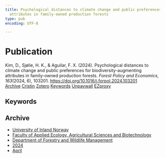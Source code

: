 ```yaml
---
title: Psychological distances to climate change and public preferences for biodiversity-augmenting
  attributes in family-owned production forests
type: pub
encoding: UTF-8

---
```

<h1>Publication</h1>
<article id="csl-bib-container-JTH9CGAZ" class="csl-bib-container">
  <div class="csl-bib-body"> <div class="csl-entry">Kim, D., Sjølie, H. K., &#38; Aguilar, F. X. (2024). Psychological distances to climate change and public preferences for biodiversity-augmenting attributes in family-owned production forests. <i>Forest Policy and Economics</i>, <i>163</i>(2024, 6), 103201. <a href="https://doi.org/10.1016/j.forpol.2024.103201">https://doi.org/10.1016/j.forpol.2024.103201</a></div> </div>
  <div class="csl-bib-buttons">
    <a href="#taxonomy-article-JTH9CGAZ" alt="archive" class="csl-bib-button">Archive</a>
    <a href="https://app.cristin.no/results/show.jsf?id=2260101" alt="Cristin" class="csl-bib-button">Cristin</a>
    <a href="http://zotero.org/groups/5881554/items/JTH9CGAZ" alt="Zotero" class="csl-bib-button">Zotero</a>
    <a href="#keywords-article-JTH9CGAZ" alt="keywords" class="csl-bib-button">Keywords</a>
    <a href="https://doi.org/10.1016/j.forpol.2024.103201" alt="Unpaywall" class="csl-bib-button">Unpaywall</a>
    <a href="https://doi.org/10.1016/j.forpol.2024.103201" alt="EZproxy" class="csl-bib-button">EZproxy</a>
  </div>
  <div id="csl-bib-meta-container-JTH9CGAZ"></div>
</article>
<div id="csl-bib-meta-JTH9CGAZ" class="csl-bib-meta">
  <article id="keywords-article-JTH9CGAZ" class="keywords-article">
    <h1>Keywords</h1>
    
  </article>
  <article id="taxonomy-article-JTH9CGAZ" class="taxonomy-article">
    <h1>Archive</h1>
    <ul>
      <li><a href="{{< params subfolder >}}en/archive/?key=3DCRN523">University of Inland Norway</a></li>
      <li><a href="{{< params subfolder >}}en/archive/?key=T77LXH6D">Faculty of Applied Ecology, Agricultural Sciences and Biotechnology</a></li>
      <li><a href="{{< params subfolder >}}en/archive/?key=7TRARPE3">Department of Forestry and Wildlife Management</a></li>
      <li><a href="{{< params subfolder >}}en/archive/?key=A4XX8HDP">2024</a></li>
      <li><a href="{{< params subfolder >}}en/archive/?key=KY9TTFZF">April</a></li>
    </ul>
  </article>
</div>
